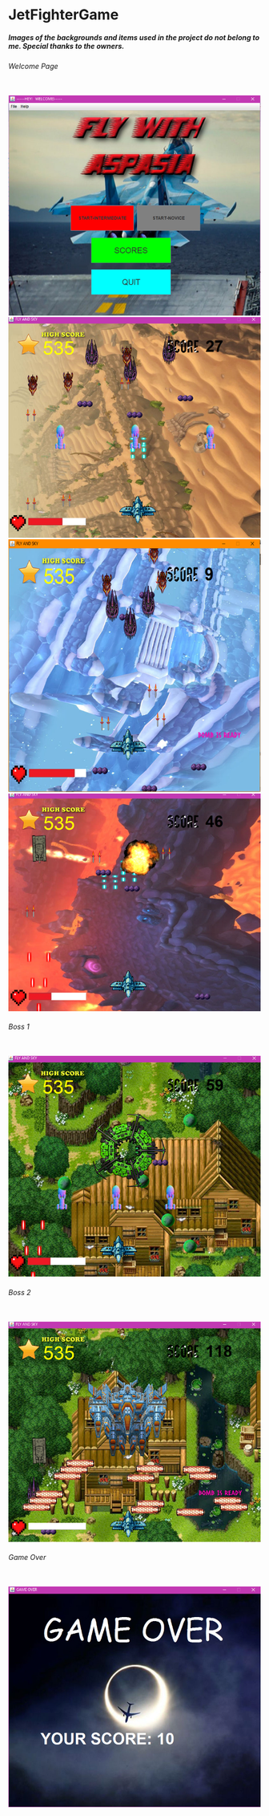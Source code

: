 # JetFighterGame
<h5> Images of the backgrounds and items used in the project do not belong to me. 
Special thanks to the owners. </h5>

<h6> Welcome Page </h6><br>
<img src="Screenshots/Welcome_page.PNG" alt="ss"/>

<img src="Screenshots/gameplay1.PNG" alt="ss"/>
<img src="Screenshots/gameplay2.PNG" alt="ss"/>
<img src="Screenshots/gameplay4.PNG" alt="ss"/>

<h6>Boss 1 </h6> <br>
<img src="Screenshots/boss1.PNG" alt="ss"/>

<h6>Boss 2 </h6><br>
<img src="Screenshots/boss2.PNG" alt="ss"/>

<h6> Game Over </h6><br>
<img src="Screenshots/Game_over.PNG" alt="ss"/>


